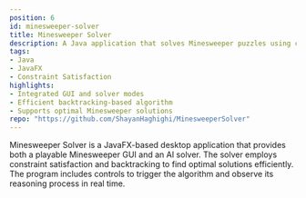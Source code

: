 ```yaml
---
position: 6
id: minesweeper-solver
title: Minesweeper Solver
description: A Java application that solves Minesweeper puzzles using constraint satisfaction and backtracking algorithms.
tags:
- Java
- JavaFX
- Constraint Satisfaction
highlights:
- Integrated GUI and solver modes
- Efficient backtracking-based algorithm
- Supports optimal Minesweeper solutions
repo: "https://github.com/ShayanHaghighi/MinesweeperSolver"
---
```

Minesweeper Solver is a JavaFX-based desktop application that provides both a playable
Minesweeper GUI and an AI solver. The solver employs constraint satisfaction and
backtracking to find optimal solutions efficiently. The program includes controls to
trigger the algorithm and observe its reasoning process in real time.
